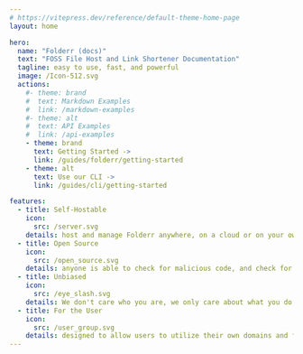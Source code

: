 ```yaml
---
# https://vitepress.dev/reference/default-theme-home-page
layout: home

hero:
  name: "Folderr (docs)"
  text: "FOSS File Host and Link Shortener Documentation"
  tagline: easy to use, fast, and powerful
  image: /Icon-512.svg
  actions:
    #- theme: brand
    #  text: Markdown Examples
    #  link: /markdown-examples
    #- theme: alt
    #  text: API Examples
    #  link: /api-examples
    - theme: brand
      text: Getting Started ->
      link: /guides/folderr/getting-started
    - theme: alt
      text: Use our CLI ->
      link: /guides/cli/getting-started

features:
  - title: Self-Hostable
    icon:
      src: /server.svg
    details: host and manage Folderr anywhere, on a cloud or on your own servers
  - title: Open Source
    icon:
      src: /open_source.svg
    details: anyone is able to check for malicious code, and check for for vulnerabilities
  - title: Unbiased
    icon:
      src: /eye_slash.svg
    details: We don't care who you are, we only care about what you do on our platform
  - title: For the User
    icon:
      src: /user_group.svg
    details: designed to allow users to utilize their own domains and for ease of use
---
```


